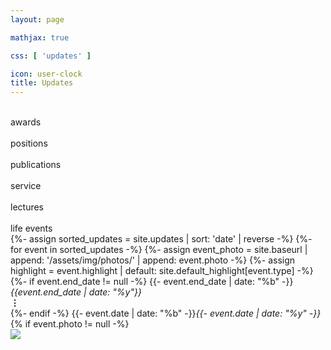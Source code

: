 ```yaml
---
layout: page

mathjax: true

css: [ 'updates' ]

icon: user-clock
title: Updates
---
```


<div class='categories'>
  <div class='cat'><i class='color-more-faded fas fa-fw fa-trophy'></i><br>awards</div>
  <div class='cat'><i class='color-more-faded fas fa-fw fa-business-time'></i><br>positions</div>
  <div class='cat'><i class='color-more-faded fas fa-fw fa-file-invoice'></i><br>publications</div>
  <div class='cat'><i class='color-more-faded fas fa-fw fa-hands-helping'></i><br>service</div>
  <div class='cat'><i class='color-more-faded fas fa-fw fa-microphone-alt'></i><br>lectures</div>
  <div class='cat'><i class='color-more-faded fas fa-fw fa-cake-candles'></i><br>life events</div>
</div>

<div class='events'>
{%- assign sorted_updates = site.updates | sort: 'date' | reverse -%}
{%- for event in sorted_updates -%}
  {%- assign event_photo = site.baseurl | append: '/assets/img/photos/' | append: event.photo -%}
  {%- assign highlight = event.highlight | default: site.default_highlight[event.type] -%}
  <div class='pure-g event type-{{- event.type -}}'>
    <div class='pure-u-1-8 pure-u-sm-1-12 event-date'>
      {%- if event.end_date != null -%}
        {{- event.end_date | date: "%b" -}}<i>{{event.end_date | date: "%y"}}</i><br><b>&vellip;</b><br>
      {%- endif -%}
      {{- event.date | date: "%b" -}}<i>{{- event.date | date: "%y" -}}</i>
    </div>
    <div class='pure-u-1-12 event-icon color-more-faded {% if highlight -%} color-{{- highlight -}} {%- endif %}'>
      <i class='fas fa-fw fa-{{ event.icon | default: site.default_icon[event.type] }}'></i>
    </div>
    <div class='pure-u-19-24 pure-u-sm-5-6 event-description'>
      {% if event.photo != null -%}
        <div class='visible-at-medium float-right-medium' style='height:100%'>
          <a class='photo-box' href='{{event_photo}}'><img src='{{event_photo}}'/></a>
        </div>
      {%- endif %}
      <span class='heading'>{%- include tools/text_process.md data=event.headline -%}</span>
      {% if event.location != null -%}<div class='event-location'>(&hairsp;{{- event.location -}}&hairsp;)</div>{%- endif %}
      <p>
        {% include tools/text_process.md data=event.content %}
        {%- if event.type == "publication" and event.publink -%}
          {%- assign publink = site.baseurl | append: '/publications/' | append: event.publink -%}
          {%- for pub in site.publications -%}
            {%- if pub.id == publink and pub.tweet %}
              <blockquote class='tweet'>{% include tools/text_process.md data=pub.tweet para=true %}</blockquote>
            {%- endif %}
          {%- endfor %}
        {%- endif -%}
        {% if event.photo != null -%}
          <br>
          <a class='hidden-at-medium' href='{{event_photo}}'><img src='{{event_photo}}'/></a>
        {%- endif %}
      </p>
    </div>
  </div>
{%- endfor -%}
</div>

<script>
  var type_of_cat = {
    'awards': 'type-award',
    'positions': 'type-position',
    'publications': 'type-publication',
    'service': 'type-service',
    'lectures': 'type-lecture',
    'life_events': 'type-life_event',
  };
  var events_container = document.getElementsByClassName('events')[0];

  function select(cat) {
    type = typeof cat === 'undefined' ? '---' : type_of_cat[cat];
    setTimeout(function() {
      Array.prototype.forEach.call(document.getElementsByClassName('event'), function(e) {
        if(typeof cat === 'undefined' || e.classList.contains(type)) {
          e.style.display = 'flex';
        } else {
          e.style.display = 'none';
        }
      });
      events_container.style.opacity = 1;
    }, 150);
  }

  Array.prototype.forEach.call(document.getElementsByClassName('cat'), function(cat) {
    cat.onclick = function(){
      events_container.style.opacity = 0;
      if(cat.classList.contains('selected')) {
        cat.classList.remove('selected');
        select();
      } else {
        Array.prototype.forEach.call(document.getElementsByClassName('cat'),
                                     cat => cat.classList.remove('selected'));
        cat.classList.add('selected');
        select(cat.innerText.trim().replace(' ', '_'));
      }
    };
  });
</script>